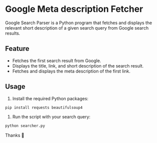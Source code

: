 # Google Meta description Fetcher

Google Search Parser is a Python program that fetches and displays the relevant short description of a given search query from Google search results.

## Feature

- Fetches the first search result from Google.
- Displays the title, link, and short description of the search result.
- Fetches and displays the meta description of the first link.

## Usage

 1. Install the required Python packages:

 ```bash
 pip install requests beautifulsoup4
 ```

 1. Run the script with your search query:
 
 ```bash
 python searcher.py
 ```

 Thanks 🙏